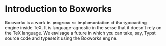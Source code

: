# Introduction to Boxworks

Boxworks is a work-in-progress re-implementation of the typesetting engine
    inside TeX.
It is language-agnostic in the sense that it doesn't rely on the TeX language.
We envisage a future in which you can take, say, Typst source
    code and typeset it using the Boxworks engine.

